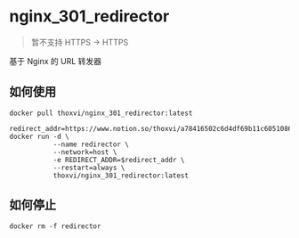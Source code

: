 # nginx_301_redirector

> 暂不支持 HTTPS -> HTTPS

基于 Nginx 的 URL 转发器

## 如何使用

```shell
docker pull thoxvi/nginx_301_redirector:latest

redirect_addr=https://www.notion.so/thoxvi/a78416502c6d4df69b11c6051086c870
docker run -d \
           --name redirector \
           --network=host \
           -e REDIRECT_ADDR=$redirect_addr \
           --restart=always \
           thoxvi/nginx_301_redirector:latest
```

## 如何停止

```shell
docker rm -f redirector
```
